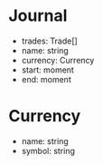 # Journal
- trades: Trade[]
- name: string
- currency: Currency
- start: moment
- end: moment

# Currency
- name: string
- symbol: string
